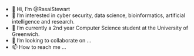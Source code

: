 - 👋 Hi, I’m @RasaiStewart
- 👀 I’m interested in cyber security, data science, bioinformatics, artificial intelligence and research.
- 🌱 I’m currently a 2nd year Computer Science student at the University of Greenwich.
- 💞️ I’m looking to collaborate on ...
- 📫 How to reach me ...

<!---
RasaiStewart/RasaiStewart is a ✨ special ✨ repository because its `README.md` (this file) appears on your GitHub profile.
You can click the Preview link to take a look at your changes.
--->
